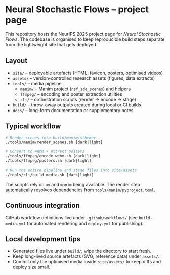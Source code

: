 # Neural Stochastic Flows – project page

This repository hosts the NeurIPS 2025 project page for *Neural Stochastic
Flows*. The codebase is organised to keep reproducible build steps separate
from the lightweight site that gets deployed.

## Layout

- `site/` – deployable artefacts (HTML, favicon, posters, optimised videos)
- `assets/` – version-controlled research assets (figures, data extracts)
- `tools/` – media pipeline
  - `manim/` – Manim project (`nsf_sde_scenes`) and helpers
  - `ffmpeg/` – encoding and poster extraction utilities
  - `cli/` – orchestration scripts (render → encode → stage)
- `build/` – throw-away outputs created during local or CI builds
- `docs/` – long-form documentation or supplementary notes

## Typical workflow

```bash
# Render scenes into build/manim/<theme>
./tools/manim/render_scenes.sh [dark|light]

# Convert to WebM + extract posters
./tools/ffmpeg/encode_webm.sh [dark|light]
./tools/ffmpeg/posters.sh [dark|light]

# Run the entire pipeline and stage files into site/assets
./tools/cli/build_media.sh [dark|light]
```

The scripts rely on `uv` and `manim` being available. The render step
automatically resolves dependencies from `tools/manim/pyproject.toml`.

## Continuous integration

GitHub workflow definitions live under `.github/workflows/` (see
`build-media.yml` for automated rendering and `deploy.yml` for publishing).

## Local development tips

- Generated files live under `build/`; wipe the directory to start fresh.
- Keep long-lived source artefacts (SVG, reference data) under `assets/`.
- Commit only the optimised media inside `site/assets/` to keep diffs and
  deploy size small.
